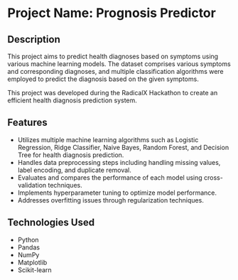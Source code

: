 # Project Name: Prognosis Predictor

## Description
This project aims to predict health diagnoses based on symptoms using various machine learning models. The dataset comprises various symptoms and corresponding diagnoses, and multiple classification algorithms were employed to predict the diagnosis based on the given symptoms.

This project was developed during the RadicalX Hackathon to create an efficient health diagnosis prediction system.

## Features
- Utilizes multiple machine learning algorithms such as Logistic Regression, Ridge Classifier, Naive Bayes, Random Forest, and Decision Tree for health diagnosis prediction.
- Handles data preprocessing steps including handling missing values, label encoding, and duplicate removal.
- Evaluates and compares the performance of each model using cross-validation techniques.
- Implements hyperparameter tuning to optimize model performance.
- Addresses overfitting issues through regularization techniques.

## Technologies Used
- Python
- Pandas
- NumPy
- Matplotlib
- Scikit-learn
